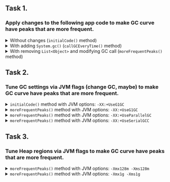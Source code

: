 ## Task 1. 
### Apply changes to the following app code to make GC curve have peaks that are more frequent.
<details>
  <summary>
    Without changes (<code>initialCode()</code> method)
  </summary>
  <img src="https://github.com/shaart/EPAM-JavaCore/blob/master/Projects/src/JVisualVM/Screenshots/WithoutChanges.png">
</details>
<details>
  <summary>
    With adding <code>System.gc()</code> (<code>callGCEveryTime()</code> method)
  </summary>
  <img src="https://github.com/shaart/EPAM-JavaCore/blob/master/Projects/src/JVisualVM/Screenshots/GCCallingEveryTime.png">
</details>
<details>
  <summary>
    With removing <code>List&lt;Object&gt;</code> and modifying GC call (<code>moreFrequentPeaks()</code> method)
  </summary>
  <img src="https://github.com/shaart/EPAM-JavaCore/blob/master/Projects/src/JVisualVM/Screenshots/MoreFrequentPeaks.png">
</details>

## Task 2. 
### Tune GC settings via JVM flags (change GC, maybe) to make GC curve have peaks that are more frequent.
<details>
  <summary>
    <code>initialCode()</code> method with JVM options: <code>-XX:+UseG1GC</code>
  </summary>
  <img src="https://github.com/shaart/EPAM-JavaCore/blob/master/Projects/src/JVisualVM/Screenshots/WithoutChangesG1GC.png">
</details>
<details>
  <summary>
    <code>moreFrequentPeaks()</code> method with JVM options: <code>-XX:+UseG1GC</code>
  </summary>
  <img src="https://github.com/shaart/EPAM-JavaCore/blob/master/Projects/src/JVisualVM/Screenshots/MoreFrequentPeaksG1GC.png">
</details>
<details>
  <summary>
    <code>moreFrequentPeaks()</code> method with JVM options: <code>-XX:+UseParallelGC</code>
  </summary>
  <img src="https://github.com/shaart/EPAM-JavaCore/blob/master/Projects/src/JVisualVM/Screenshots/MoreFrequentPeaksParallelGC.png">
</details>
<details>
  <summary>
    <code>moreFrequentPeaks()</code> method with JVM options: <code>-XX:+UseSerialGCC</code>
  </summary>
  <img src="https://github.com/shaart/EPAM-JavaCore/blob/master/Projects/src/JVisualVM/Screenshots/MoreFrequentPeaksSerialGC.png">
</details>

## Task 3. 
### Tune Heap regions via JVM flags to make GC curve have peaks that are more frequent.
<details>
  <summary>
    <code>moreFrequentPeaks()</code> method with JVM options: <code>-Xmx128m -Xms128m</code>
  </summary>
  <img src="https://github.com/shaart/EPAM-JavaCore/blob/master/Projects/src/JVisualVM/Screenshots/MoreFrequentPeaksXmx128mXms128m.png">
</details>
<details>
  <summary>
    <code>moreFrequentPeaks()</code> method with JVM options: <code>-Xmx1g -Xms1g</code>
  </summary>
  <img src="https://github.com/shaart/EPAM-JavaCore/blob/master/Projects/src/JVisualVM/Screenshots/MoreFrequentPeaksXmx1gXms1g.png">
</details>
